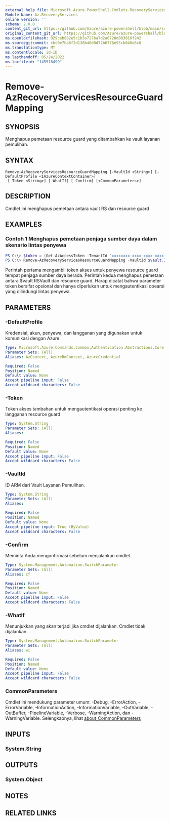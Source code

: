 ```yaml
---
external help file: Microsoft.Azure.PowerShell.Cmdlets.RecoveryServices.Backup.dll-Help.xml
Module Name: Az.RecoveryServices
online version: ''
schema: 2.0.0
content_git_url: https://github.com/Azure/azure-powershell/blob/main/src/RecoveryServices/RecoveryServices/help/Remove-AzRecoveryServicesResourceGuardMapping.md
original_content_git_url: https://github.com/Azure/azure-powershell/blob/main/src/RecoveryServices/RecoveryServices/help/Remove-AzRecoveryServicesResourceGuardMapping.md
ms.openlocfilehash: 929ceb882e5c1b3a727ba7d2a0728d083016f242
ms.sourcegitcommit: cbc0e7ba6f2d138b46d0d72b6776e95cb040e6c8
ms.translationtype: MT
ms.contentlocale: id-ID
ms.lasthandoff: 05/24/2022
ms.locfileid: "145518499"
---
```

# Remove-AzRecoveryServicesResourceGuardMapping

## SYNOPSIS
Menghapus pemetaan resource guard yang ditambahkan ke vault layanan pemulihan.

## SYNTAX

```
Remove-AzRecoveryServicesResourceGuardMapping [-VaultId <String>] [-DefaultProfile <IAzureContextContainer>]
 [-Token <String>] [-WhatIf] [-Confirm] [<CommonParameters>]
```

## DESCRIPTION
Cmdlet ini menghapus pemetaan antara vault RS dan resource guard

## EXAMPLES

### Contoh 1 Menghapus pemetaan penjaga sumber daya dalam skenario lintas penyewa

```powershell
PS C:\> $token = (Get-AzAccessToken -TenantId "xxxxxxxx-xxxx-xxxx-xxxx-xxxxxxxxxxxx").Token
PS C:\> Remove-AzRecoveryServicesResourceGuardMapping -VaultId $vault.ID  -Token $token
```

Perintah pertama mengambil token akses untuk penyewa resource guard tempat penjaga sumber daya berada. Perintah kedua menghapus pemetaan antara $vault RSVault dan resource guard. Harap dicatat bahwa parameter token bersifat opsional dan hanya diperlukan untuk mengautentikasi opearsi yang dilindungi lintas penyewa.

## PARAMETERS

### -DefaultProfile
Kredensial, akun, penyewa, dan langganan yang digunakan untuk komunikasi dengan Azure.

```yaml
Type: Microsoft.Azure.Commands.Common.Authentication.Abstractions.Core.IAzureContextContainer
Parameter Sets: (All)
Aliases: AzContext, AzureRmContext, AzureCredential

Required: False
Position: Named
Default value: None
Accept pipeline input: False
Accept wildcard characters: False
```

### -Token
Token akses tambahan untuk mengautentikasi operasi penting ke langganan resource guard

```yaml
Type: System.String
Parameter Sets: (All)
Aliases:

Required: False
Position: Named
Default value: None
Accept pipeline input: False
Accept wildcard characters: False
```

### -VaultId
ID ARM dari Vault Layanan Pemulihan.

```yaml
Type: System.String
Parameter Sets: (All)
Aliases:

Required: False
Position: Named
Default value: None
Accept pipeline input: True (ByValue)
Accept wildcard characters: False
```

### -Confirm
Meminta Anda mengonfirmasi sebelum menjalankan cmdlet.

```yaml
Type: System.Management.Automation.SwitchParameter
Parameter Sets: (All)
Aliases: cf

Required: False
Position: Named
Default value: None
Accept pipeline input: False
Accept wildcard characters: False
```

### -WhatIf
Menunjukkan yang akan terjadi jika cmdlet dijalankan.
Cmdlet tidak dijalankan.

```yaml
Type: System.Management.Automation.SwitchParameter
Parameter Sets: (All)
Aliases: wi

Required: False
Position: Named
Default value: None
Accept pipeline input: False
Accept wildcard characters: False
```

### CommonParameters
Cmdlet ini mendukung parameter umum: -Debug, -ErrorAction, -ErrorVariable, -InformationAction, -InformationVariable, -OutVariable, -OutBuffer, -PipelineVariable, -Verbose, -WarningAction, dan -WarningVariable. Selengkapnya, lihat [about_CommonParameters](http://go.microsoft.com/fwlink/?LinkID=113216)

## INPUTS

### System.String

## OUTPUTS

### System.Object

## NOTES

## RELATED LINKS
